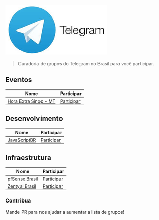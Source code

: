 ![Logo](imagens/logo.jpeg)
>Curadoria de grupos do Telegram no Brasil para você participar.<br>

## Eventos

Nome                                              | Participar
--------------------------------------------------| -----------------------------------------------------------------
[Hora Extra Sinop - MT](-)                        | [Participar](http://bitly.com/horaextrasinopmt)


## Desenvolvimento

Nome                                              | Participar
--------------------------------------------------| -----------------------------------------------------------------
[JavaScriptBR](-)                                 | [Participar](https://telegram.me/joinchat/Ali74QI_UHj-ouerCJY11g)

## Infraestrutura

Nome                                              | Participar
--------------------------------------------------| -----------------------------------------------------------------
[pfSense Brasil](-)                               | [Participar](https://telegram.me/joinchat/A733uQBZsyyehIEfUyZFag)
[Zentyal Brasil](-)                               | [Participar](https://telegram.me/joinchat/AI7jrQBv0xsSmjqbY8xG4Q)

### Contribua
Mande PR para nos ajudar a aumentar a lista de grupos!
